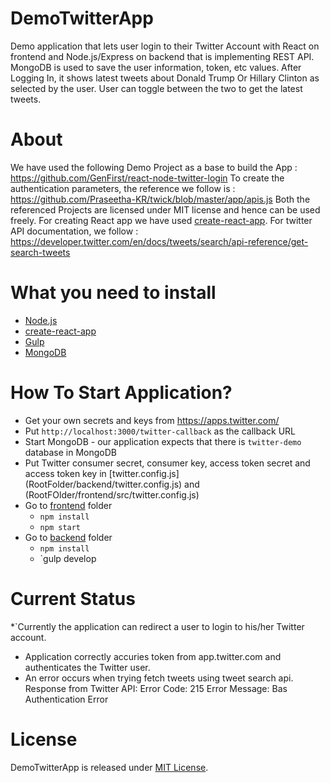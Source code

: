# DemoTwitterApp

Demo application that lets user login to their Twitter Account with React on frontend and Node.js/Express on backend that is implementing REST API. MongoDB is used to save the user information, token, etc values. After Logging In, it shows latest tweets about Donald Trump Or Hillary Clinton as selected by the user. User can toggle between the two to get the latest tweets.

# About

We have used the following Demo Project as a base to build the App : https://github.com/GenFirst/react-node-twitter-login
To create the authentication parameters, the reference we follow is : https://github.com/Praseetha-KR/twick/blob/master/app/apis.js
Both the referenced Projects are licensed under MIT license and hence can be used freely.
For creating React app we have used [create-react-app](https://github.com/facebookincubator/create-react-app).
For twitter API documentation, we follow : https://developer.twitter.com/en/docs/tweets/search/api-reference/get-search-tweets

# What you need to install

* [Node.js](https://nodejs.org/en/)
* [create-react-app](https://github.com/facebookincubator/create-react-app)
* [Gulp](http://gulpjs.com/)
* [MongoDB](https://www.mongodb.com/)

# How To Start Application?

* Get your own secrets and keys from https://apps.twitter.com/
* Put `http://localhost:3000/twitter-callback` as the callback URL
* Start MongoDB - our application expects that there is `twitter-demo` database in MongoDB
* Put Twitter consumer secret, consumer key, access token secret and access token key in [twitter.config.js] (RootFolder/backend/twitter.config.js) and (RootFOlder/frontend/src/twitter.config.js)
* Go to [frontend](RootFolder/frontend) folder
    * `npm install`
    * `npm start`
* Go to [backend](RootFolder/backend) folder
    * `npm install`
    * `gulp develop
    
# Current Status

*`Currently the application can redirect a user to login to his/her Twitter account.
* Application correctly accuries token from app.twitter.com and authenticates the Twitter user.
* An error occurs when trying fetch tweets using tweet search api. 
Response from Twitter API:
Error Code: 215
Error Message: Bas Authentication Error
 
# License

DemoTwitterApp is released under [MIT License](https://opensource.org/licenses/MIT).

